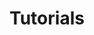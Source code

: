 ---
publish: false
title: Tutorials
layout: list-products.html
products:
  - title: EMDK For Android
    description: Java tutorials using EMDK API's, Data Capture, Profile Manager, etc.
    url: /emdk-for-android/4-0/tutorial
    image: /images/products/emdk-for-android.png
    btn-text: Latest Tutorials
    versions:
      - url: /emdk-for-android/4-0/tutorial
        menu: "4.0"
      - url: /emdk-for-android/3-1/tutorial
        menu: "3.1"
  - title: EMDK For Xamarin
    description: Use C# API's like Data Capture, Profile Manager to build Android applications for Zebra Devices.
    url: /emdk-for-xamarin/1-0/tutorial
    btn-text: Read More
    image: /images/products/emdk-for-xamarin.jpg
    versions:
      - url: /emdk-for-xamarin/1-0/tutorial
        menu: "1.0"
---